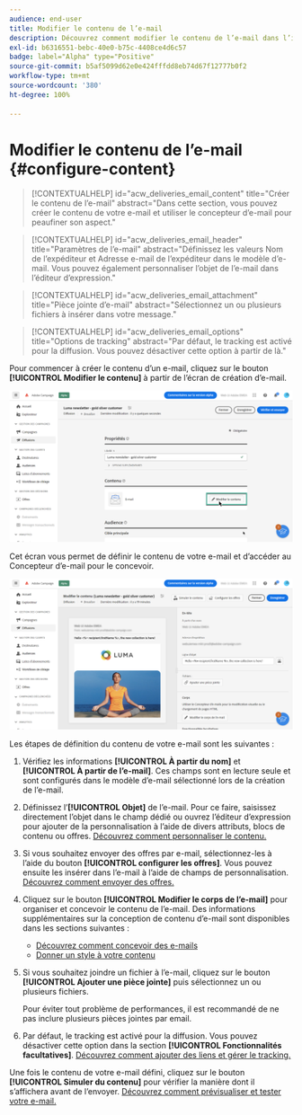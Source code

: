 ```yaml
---
audience: end-user
title: Modifier le contenu de l’e-mail
description: Découvrez comment modifier le contenu de l’e-mail dans l’interface utilisateur web de Campaign.
exl-id: b6316551-bebc-40e0-b75c-4408ce4d6c57
badge: label="Alpha" type="Positive"
source-git-commit: b5af5099d62e0e424fffdd8eb74d67f12777b0f2
workflow-type: tm+mt
source-wordcount: '380'
ht-degree: 100%

---
```


# Modifier le contenu de l’e-mail {#configure-content}

>[!CONTEXTUALHELP]
>id="acw_deliveries_email_content"
>title="Créer le contenu de l’e-mail"
>abstract="Dans cette section, vous pouvez créer le contenu de votre e-mail et utiliser le concepteur d’e-mail pour peaufiner son aspect."

>[!CONTEXTUALHELP]
>id="acw_deliveries_email_header"
>title="Paramètres de l’e-mail"
>abstract="Définissez les valeurs Nom de l’expéditeur et Adresse e-mail de l’expéditeur dans le modèle d’e-mail. Vous pouvez également personnaliser l’objet de l’e-mail dans l’éditeur d’expression."

>[!CONTEXTUALHELP]
>id="acw_deliveries_email_attachment"
>title="Pièce jointe d’e-mail"
>abstract="Sélectionnez un ou plusieurs fichiers à insérer dans votre message."

>[!CONTEXTUALHELP]
>id="acw_deliveries_email_options"
>title="Options de tracking"
>abstract="Par défaut, le tracking est activé pour la diffusion. Vous pouvez désactiver cette option à partir de là."

Pour commencer à créer le contenu d’un e-mail, cliquez sur le bouton **[!UICONTROL Modifier le contenu]** à partir de l’écran de création d’e-mail.

![](assets/edit-content.png)

Cet écran vous permet de définir le contenu de votre e-mail et d’accéder au Concepteur d’e-mail pour le concevoir.

![](assets/content-dashboard.png)

Les étapes de définition du contenu de votre e-mail sont les suivantes :

1. Vérifiez les informations **[!UICONTROL À partir du nom]** et **[!UICONTROL À partir de l’e-mail]**. Ces champs sont en lecture seule et sont configurés dans le modèle d’e-mail sélectionné lors de la création de l’e-mail.

1. Définissez l’**[!UICONTROL Objet]** de l’e-mail. Pour ce faire, saisissez directement l’objet dans le champ dédié ou ouvrez l’éditeur d’expression pour ajouter de la personnalisation à l’aide de divers attributs, blocs de contenu ou offres. [Découvrez comment personnaliser le contenu.](../personalization/personalize.md)

1. Si vous souhaitez envoyer des offres par e-mail, sélectionnez-les à l’aide du bouton **[!UICONTROL configurer les offres]**. Vous pouvez ensuite les insérer dans l’e-mail à l’aide de champs de personnalisation. [Découvrez comment envoyer des offres.](offers.md)

1. Cliquez sur le bouton **[!UICONTROL Modifier le corps de l’e-mail]** pour organiser et concevoir le contenu de l’e-mail. Des informations supplémentaires sur la conception de contenu d’e-mail sont disponibles dans les sections suivantes :

   * [Découvrez comment concevoir des e-mails](create-email-content.md)
   * [Donner un style à votre contenu](get-started-email-style.md)

1. Si vous souhaitez joindre un fichier à l’e-mail, cliquez sur le bouton **[!UICONTROL Ajouter une pièce jointe]** puis sélectionnez un ou plusieurs fichiers.

   Pour éviter tout problème de performances, il est recommandé de ne pas inclure plusieurs pièces jointes par email.

   <!--limitation on size + number of files?-->

1. Par défaut, le tracking est activé pour la diffusion. Vous pouvez désactiver cette option dans la section **[!UICONTROL Fonctionnalités facultatives]**. [Découvrez comment ajouter des liens et gérer le tracking.](message-tracking.md)

Une fois le contenu de votre e-mail défini, cliquez sur le bouton **[!UICONTROL Simuler du contenu]** pour vérifier la manière dont il s’affichera avant de l’envoyer. [Découvrez comment prévisualiser et tester votre e-mail.](../preview-test/preview-test.md)
